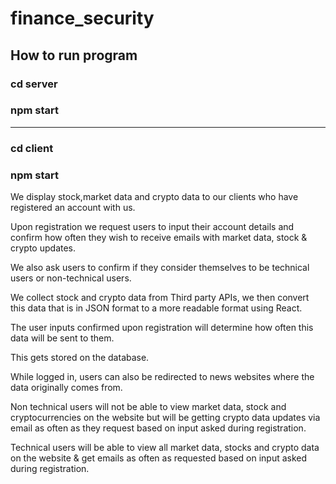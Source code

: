 # finance_security

## How to run program
### cd server
### npm start

----------

### cd client
### npm start

We display stock,market data and crypto data to our clients who have registered an account with us.

Upon registration we request users to input their account details and confirm how often they wish to receive emails with market data, stock & crypto updates.

We also ask users to confirm if they consider themselves to be technical users or non-technical users. 

We collect stock and crypto data from Third party APIs, we then convert this data that is in JSON format to a more readable format using React.

The user inputs confirmed upon registration will determine how often this data will be sent to them.

This gets stored on the database.

While logged in, users can also be redirected to news websites where the data originally comes from.

Non technical users will not be able to view market data, stock and cryptocurrencies on the website but will be getting crypto data updates via email as often as they request based on input asked during registration.

Technical users will be able to view all market data, stocks and crypto data on the website & get emails as often as requested based on input asked during registration.

